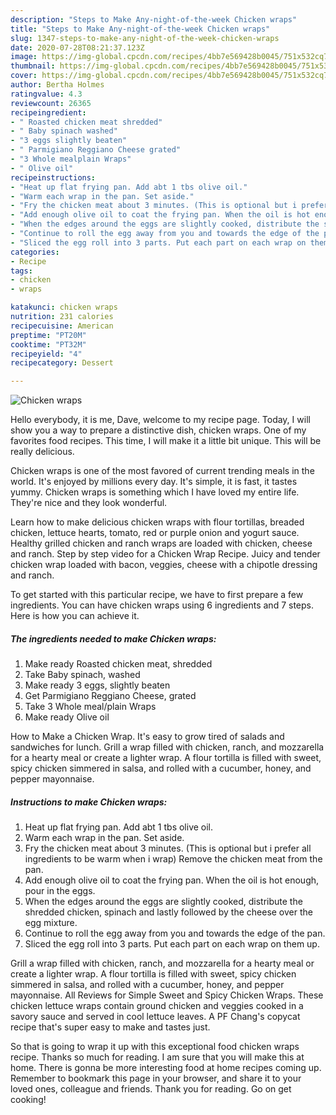 ```yaml
---
description: "Steps to Make Any-night-of-the-week Chicken wraps"
title: "Steps to Make Any-night-of-the-week Chicken wraps"
slug: 1347-steps-to-make-any-night-of-the-week-chicken-wraps
date: 2020-07-28T08:21:37.123Z
image: https://img-global.cpcdn.com/recipes/4bb7e569428b0045/751x532cq70/chicken-wraps-recipe-main-photo.jpg
thumbnail: https://img-global.cpcdn.com/recipes/4bb7e569428b0045/751x532cq70/chicken-wraps-recipe-main-photo.jpg
cover: https://img-global.cpcdn.com/recipes/4bb7e569428b0045/751x532cq70/chicken-wraps-recipe-main-photo.jpg
author: Bertha Holmes
ratingvalue: 4.3
reviewcount: 26365
recipeingredient:
- " Roasted chicken meat shredded"
- " Baby spinach washed"
- "3 eggs slightly beaten"
- " Parmigiano Reggiano Cheese grated"
- "3 Whole mealplain Wraps"
- " Olive oil"
recipeinstructions:
- "Heat up flat frying pan. Add abt 1 tbs olive oil."
- "Warm each wrap in the pan. Set aside."
- "Fry the chicken meat about 3 minutes. (This is optional but i prefer all ingredients to be warm when i wrap) Remove the chicken meat from the pan."
- "Add enough olive oil to coat the frying pan. When the oil is hot enough, pour in the eggs."
- "When the edges around the eggs are slightly cooked, distribute the shredded chicken, spinach and lastly followed by the cheese over the egg mixture."
- "Continue to roll the egg away from you and towards the edge of the pan."
- "Sliced the egg roll into 3 parts. Put each part on each wrap on them up."
categories:
- Recipe
tags:
- chicken
- wraps

katakunci: chicken wraps 
nutrition: 231 calories
recipecuisine: American
preptime: "PT20M"
cooktime: "PT32M"
recipeyield: "4"
recipecategory: Dessert

---
```



![Chicken wraps](https://img-global.cpcdn.com/recipes/4bb7e569428b0045/751x532cq70/chicken-wraps-recipe-main-photo.jpg)

Hello everybody, it is me, Dave, welcome to my recipe page. Today, I will show you a way to prepare a distinctive dish, chicken wraps. One of my favorites food recipes. This time, I will make it a little bit unique. This will be really delicious.

Chicken wraps is one of the most favored of current trending meals in the world. It's enjoyed by millions every day. It's simple, it is fast, it tastes yummy. Chicken wraps is something which I have loved my entire life. They're nice and they look wonderful.

Learn how to make delicious chicken wraps with flour tortillas, breaded chicken, lettuce hearts, tomato, red or purple onion and yogurt sauce. Healthy grilled chicken and ranch wraps are loaded with chicken, cheese and ranch. Step by step video for a Chicken Wrap Recipe. Juicy and tender chicken wrap loaded with bacon, veggies, cheese with a chipotle dressing and ranch.


To get started with this particular recipe, we have to first prepare a few ingredients. You can have chicken wraps using 6 ingredients and 7 steps. Here is how you can achieve it.

<!--inarticleads1-->

##### The ingredients needed to make Chicken wraps:

1. Make ready  Roasted chicken meat, shredded
1. Take  Baby spinach, washed
1. Make ready 3 eggs, slightly beaten
1. Get  Parmigiano Reggiano Cheese, grated
1. Take 3 Whole meal/plain Wraps
1. Make ready  Olive oil


How to Make a Chicken Wrap. It&#39;s easy to grow tired of salads and sandwiches for lunch. Grill a wrap filled with chicken, ranch, and mozzarella for a hearty meal or create a lighter wrap. A flour tortilla is filled with sweet, spicy chicken simmered in salsa, and rolled with a cucumber, honey, and pepper mayonnaise. 

<!--inarticleads2-->

##### Instructions to make Chicken wraps:

1. Heat up flat frying pan. Add abt 1 tbs olive oil.
1. Warm each wrap in the pan. Set aside.
1. Fry the chicken meat about 3 minutes. (This is optional but i prefer all ingredients to be warm when i wrap) Remove the chicken meat from the pan.
1. Add enough olive oil to coat the frying pan. When the oil is hot enough, pour in the eggs.
1. When the edges around the eggs are slightly cooked, distribute the shredded chicken, spinach and lastly followed by the cheese over the egg mixture.
1. Continue to roll the egg away from you and towards the edge of the pan.
1. Sliced the egg roll into 3 parts. Put each part on each wrap on them up.


Grill a wrap filled with chicken, ranch, and mozzarella for a hearty meal or create a lighter wrap. A flour tortilla is filled with sweet, spicy chicken simmered in salsa, and rolled with a cucumber, honey, and pepper mayonnaise. All Reviews for Simple Sweet and Spicy Chicken Wraps. These chicken lettuce wraps contain ground chicken and veggies cooked in a savory sauce and served in cool lettuce leaves. A PF Chang&#39;s copycat recipe that&#39;s super easy to make and tastes just. 

So that is going to wrap it up with this exceptional food chicken wraps recipe. Thanks so much for reading. I am sure that you will make this at home. There is gonna be more interesting food at home recipes coming up. Remember to bookmark this page in your browser, and share it to your loved ones, colleague and friends. Thank you for reading. Go on get cooking!
